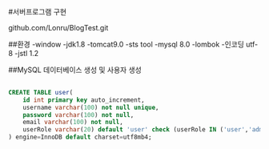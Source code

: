 
#서버프로그램 구현

github.com/Lonru/BlogTest.git

##환경
-window
-jdk1.8
-tomcat9.0
-sts tool
-mysql 8.0
-lombok
-인코딩 utf-8
-jstl 1.2

##MySQL 데이터베이스 생성 및 사용자 생성

```sql
    
CREATE TABLE user(
    id int primary key auto_increment,
    username varchar(100) not null unique,
    password varchar(100) not null,
    email varchar(100) not null,
    userRole varchar(20) default 'user' check (userRole IN ('user','admin'))
) engine=InnoDB default charset=utf8mb4;
```

## 